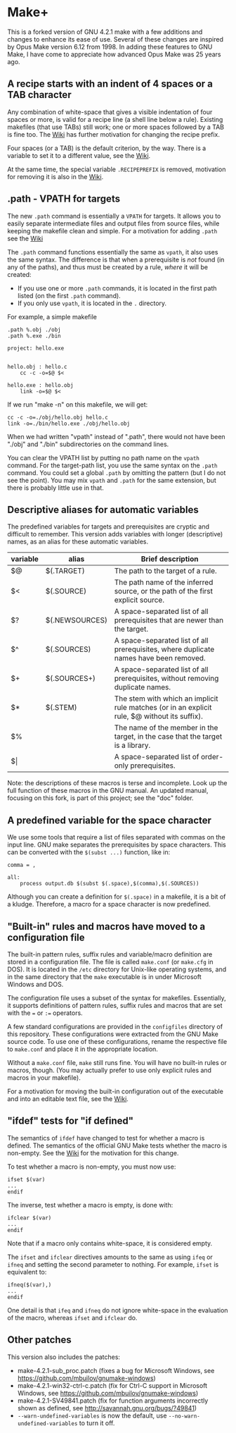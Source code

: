 # Make+
This is a forked version of GNU 4.2.1 make with a few additions and changes to enhance its ease of use. Several of these changes are inspired by Opus Make version 6.12 from 1998. In adding these features to GNU Make, I have come to appreciate how advanced Opus Make was 25 years ago.

## A recipe starts with an indent of 4 spaces or a TAB character
Any combination of white-space that gives a visible indentation of four spaces or more, is valid for a recipe line (a shell line below a rule). Existing makefiles (that use TABs) still work; one or more spaces followed by a TAB is fine too. The [Wiki](../../wiki/Rationale-for-the-recipe-prefix) has further motivation for changing the recipe prefix.

Four spaces (or a TAB) is the default criterion, by the way. There is a variable to set it to a different value, see the [Wiki](../../wiki/Rationale-for-the-recipe-prefix).

At the same time, the special variable `.RECIPEPREFIX` is removed, motivation for removing it is also in the [Wiki](../../wiki/Rationale-for-removing-special-variable-.RECIPEPREFIX).

## .path - VPATH for targets
The new `.path` command is essentially a `VPATH` for targets. It allows you to easily separate intermediate files and output files from source files, while keeping the makefile clean and simple. For a motivation for adding `.path` see the [Wiki](../../wiki/Rationale-for-the-.path-directive)

The `.path` command functions essentially the same as `vpath`, it also uses the same syntax. The difference is that when a prerequisite is *not* found (in any of the paths), and thus must be created by a rule, *where* it will be created:
* If you use one or more `.path` commands, it is located in the first path listed (on the first `.path` command).
* If you only use `vpath`, it is located in the `.` directory.

For example, a simple makefile
```
.path %.obj ./obj
.path %.exe ./bin

project: hello.exe


hello.obj : hello.c
	cc -c -o=$@ $<

hello.exe : hello.obj
	link -o=$@ $<
```
If we run "make -n" on this makefile, we will get:
```
cc -c -o=./obj/hello.obj hello.c
link -o=./bin/hello.exe ./obj/hello.obj
```
When we had written "vpath" instead of ".path", there would not have been "./obj" and "./bin" subdirectories on the command lines.

You can clear the VPATH list by putting no path name on the `vpath` command. For the target-path list, you use the same syntax on the `.path` command. You could set a global `.path` by omitting the pattern (but I do not see the point). You may mix `vpath` and `.path` for the same extension, but there is probably little use in that.

## Descriptive aliases for automatic variables
The predefined variables for targets and prerequisites are cryptic and difficult to remember. This version adds variables with longer (descriptive) names, as an alias for these automatic variables.

| variable | alias        | Brief description |
| -------- | ------------ | ----------------- |
| $@       | $(.TARGET)	  | The path to the target of a rule. |
| $<       | $(.SOURCE)	  | The path name of the inferred source, or the path of the first explicit source. |
| $?       | $(.NEWSOURCES) |A space-separated list of all prerequisites that are newer than the target. |
| $^       | $(.SOURCES)  | A space-separated list of all prerequisites, where duplicate names have been removed. |
| $+       | $(.SOURCES+) | A space-separated list of all prerequisites, without removing duplicate names. |
| $*       | $(.STEM)     | The stem with which an implicit rule matches (or in an explicit rule, $@ without its suffix). |
| $%       |              | The name of the member in the target, in the case that the target is a library. |
| $&vert;  |              | A space-separated list of order-only prerequisites. |

Note: the descriptions of these macros is terse and incomplete. Look up the full function of these macros in the GNU manual. An updated manual, focusing on this fork, is part of this project; see the "doc" folder.

## A predefined variable for the space character
We use some tools that require a list of files separated with commas on the input line. GNU make separates the prerequisites by space characters. This can be converted with the `$(subst ...)` function, like in:
```
comma = ,

all:
	process output.db $(subst $(.space),$(comma),$(.SOURCES))
```
Although you can create a definition for `$(.space)` in a makefile, it is a bit of a kludge. Therefore, a macro for a space character is now predefined.

## "Built-in" rules and macros have moved to a configuration file
The built-in pattern rules, suffix rules and variable/macro definition are stored in a configuration file. The file is called `make.conf` (or `make.cfg` in DOS). It is located in the `/etc` directory for Unix-like operating systems, and in the same directory that the `make` executable is in under Microsoft Windows and DOS.

The configuration file uses a subset of the syntax for makefiles. Essentially, it supports definitions of pattern rules, suffix rules and macros that are set with the `=` or `:=` operators.

A few standard configurations are provided in the `configfiles` directory of this repository. These configurations were extracted from the GNU Make source code. To use one of these configurations, rename the respective file to `make.conf` and place it in the appropriate location.

Without a `make.conf` file, `make` still runs fine. You will have no built-in rules or macros, though. (You may actually prefer to use only explicit rules and macros in your makefile).

For a motivation for moving the built-in configuration out of the executable and into an editable text file, see the [Wiki](../../wiki/Rationale-for-a-configuration-file).

## "ifdef" tests for "if defined"
The semantics of `ifdef` have changed to test for whether a macro is defined. The semantics of the official GNU Make tests whether the macro is non-empty. See the [Wiki](../../wiki/Rationale-for-fixing-ifdef) for the motivation for this change.

To test whether a macro is non-empty, you must now use:
```
ifset $(var)
...
endif
```

The inverse, test whether a macro is empty, is done with:
```
ifclear $(var)
...
endif
```

Note that if a macro only contains white-space, it is considered empty.

The `ifset` and `ifclear` directives amounts to the same as using `ifeq` or `ifneq` and setting the second parameter to nothing. For example, `ifset` is equivalent to:
```
ifneq($(var),)
...
endif
```
One detail is that `ifeq` and `ifneq` do not ignore white-space in the evaluation of the macro, whereas `ifset` and `ifclear` do.

## Other patches
This version also includes the patches:
* make-4.2.1-sub_proc.patch (fixes a bug for Microsoft Windows, see https://github.com/mbuilov/gnumake-windows)
* make-4.2.1-win32-ctrl-c.patch (fix for Ctrl-C support in Microsoft Windows, see https://github.com/mbuilov/gnumake-windows)
* make-4.2.1-SV49841.patch (fix for function arguments incorrectly shown as defined, see http://savannah.gnu.org/bugs/?49841)
* `--warn-undefined-variables` is now the default, use `--no-warn-undefined-variables` to turn it off.
